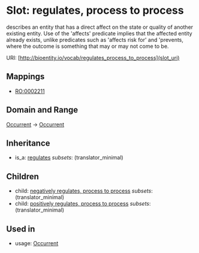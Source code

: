 # Slot: regulates, process to process


describes an entity that has a direct affect on the state or quality of another existing entity. Use of the 'affects' predicate implies that the affected entity already exists, unlike predicates such as 'affects risk for' and 'prevents, where the outcome is something that may or may not come to be.

URI: [http://bioentity.io/vocab/regulates_process_to_process](slot_uri)
## Mappings

 * [RO:0002211](http://purl.obolibrary.org/obo/RO_0002211)
## Domain and Range

[Occurrent](Occurrent.md) -> [Occurrent](Occurrent.md)
## Inheritance

 *  is_a: [regulates](regulates.md) *subsets*: (translator_minimal)
## Children

 *  child: [negatively regulates, process to process](negatively_regulates_process_to_process.md) *subsets*: (translator_minimal)
 *  child: [positively regulates, process to process](positively_regulates_process_to_process.md) *subsets*: (translator_minimal)
## Used in

 *  usage: [Occurrent](Occurrent.md)
